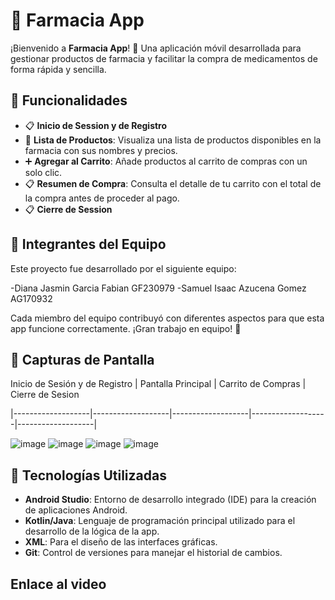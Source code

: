 # 💊 Farmacia App

¡Bienvenido a **Farmacia App**! 🏥 Una aplicación móvil desarrollada para gestionar productos de farmacia y facilitar la compra de medicamentos de forma rápida y sencilla.

## 🚀 Funcionalidades

- 📋 **Inicio de Session y de Registro**
- 🛒 **Lista de Productos**: Visualiza una lista de productos disponibles en la farmacia con sus nombres y precios.
- ➕ **Agregar al Carrito**: Añade productos al carrito de compras con un solo clic.
- 📋 **Resumen de Compra**: Consulta el detalle de tu carrito con el total de la compra antes de proceder al pago.
- 📋 **Cierre de Session**
  
## 👥 Integrantes del Equipo

Este proyecto fue desarrollado por el siguiente equipo:

-Diana Jasmin Garcia Fabian GF230979
-Samuel Isaac Azucena Gomez AG170932

Cada miembro del equipo contribuyó con diferentes aspectos para que esta app funcione correctamente. ¡Gran trabajo en equipo! 💪


## 📱 Capturas de Pantalla

Inicio de Sesión y de Registro | Pantalla Principal | Carrito de Compras | Cierre de Sesion 

|-------------------|-------------------|-------------------|-------------------|-------------------|

![image](https://github.com/user-attachments/assets/378acdf2-4bb2-467c-bdf8-55296119960c)
![image](https://github.com/user-attachments/assets/a93b91f9-b509-4828-b28f-8e19dbba3264)
![image](https://github.com/user-attachments/assets/133f094b-2e27-447f-9c3e-03f1739cebbd)
![image](https://github.com/user-attachments/assets/042a51be-4119-4e32-87d7-5da3e66ac2c3)




## 🔧 Tecnologías Utilizadas

- **Android Studio**: Entorno de desarrollo integrado (IDE) para la creación de aplicaciones Android.
- **Kotlin/Java**: Lenguaje de programación principal utilizado para el desarrollo de la lógica de la app.
- **XML**: Para el diseño de las interfaces gráficas.
- **Git**: Control de versiones para manejar el historial de cambios.

##  Enlace al video

